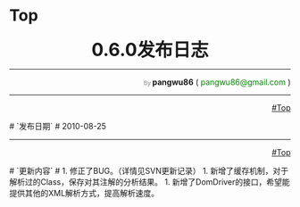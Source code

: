 # Top #
<p align='center'><font size='6'><b>0.6.0发布日志</b></font></p>

---

<p align='right'> <font color='#AAA' size='1'> <b>By</b> </font>    <b>pangwu86</b> (<font color='#080'> pangwu86@gmail.com </font>)</p>


---


<p align='right'><a href='#Top.md'>#Top</a></p>
# `发布日期` #
2010-08-25


---


<p align='right'><a href='#Top.md'>#Top</a></p>
# `更新内容` #
  1. 修正了BUG。（详情见SVN更新记录）
  1. 新增了缓存机制，对于解析过的Class，保存对其注解的分析结果。
  1. 新增了DomDriver的接口，希望能提供其他的XML解析方式，提高解析速度。